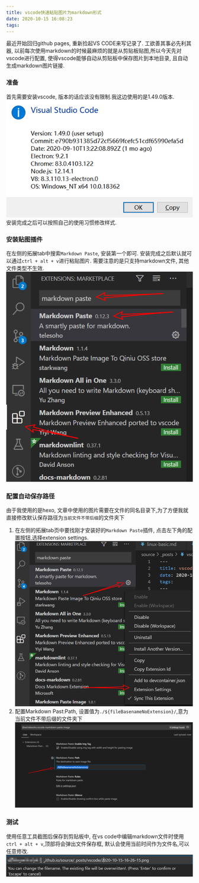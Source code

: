 ```yaml
---
title: vscode快速粘贴图片为markdown形式
date: 2020-10-15 16:08:23
tags:
---
```

最近开始回归github pages, 重新捡起VS CODE来写记录了. 工欲善其事必先利其器, 以前每次使用markdown的时候最麻烦的就是从剪贴板贴图,所以今天先对vscode进行配置, 使得vscode能够自动从剪贴板中保存图片到本地目录, 且自动生成markdown图片链接.  
<!--more-->

### 准备
首先需要安装vscode, 版本的话应该没有限制.我这边使用的是1.49.0版本.  
![](vscode/vscode-version.png)  
安装完成之后可以按照自己的使用习惯修改样式.  

### 安装贴图插件  
在左侧的拓展tab中搜索`Markdown Paste`, 安装第一个即可. 安装完成之后默认就可以通过`ctrl + alt + v`进行粘贴图片. 需要注意的是只支持markdown文件, 其他文件类型不生效.  
![](vscode/markdown-paste.png)  

### 配置自动保存路径  
由于我使用的是hexo, 文章中使用的图片需要在文件的同名目录下,为了方便我就直接修改默认保存路径为`当前文件不带后缀`的文件夹下  
1. 在左侧的拓展tab页中要找刚才安装好的`Markdown Paste`插件, 点击左下角的配置按钮,选择extension settings.  
    ![](vscode/config-entry.png)  
2. 配置Markdown Past:Path, 设置值为`./${fileBasenameNoExtension}/`,意为当前文件不带后缀的文件夹下  
    ![](vscode/config-rule.png)  

### 测试  
使用任意工具截图后保存到剪贴板中, 在vs code中编辑markdown文件时使用`ctrl + alt + v`,顶部将会弹出文件保存框, 默认会使用当前时间作为文件名,可以任意修改.  
![](vscode/usage-test.png)